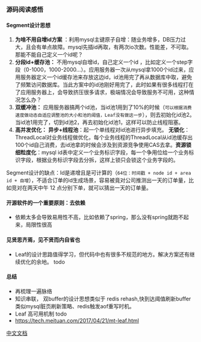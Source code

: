 ### 源码阅读感悟

#### Segment设计思想
1. **为啥不用自增id方案** ：利用mysql主键原子自增：随业务增多，DB压力过大，且会有单点故障。mysql先插id再取，有两次io次数。性能差，不可取。那能不能自己定义一个id呢？   
2. **分段id+缓存池：** 不用mysql自增id，自己定义一个id ，比如定义一个step字段（0-1000，1000-2000...）。应用服务器一次从mysql拿1000个id过来，应用服务器定义一个id缓存池来存放这边id，id池用完了再从数据库中取，避免了频繁访问数据库。当此方案中的id池刚好用完了，此时如果有很多线程打在了应用服务器上，会导致挤压很多请求，极端情况会导致服务不可用，这种情况怎么办？
3. **双缓冲池：** 应用服务器搞两个id池，当id池1用到了10%的时候（`可以根据消费速度做动态自适应调整池的大小和池的阈值，Leaf没有做这一步`），则去初始化id池2。当id池1用完了，切到id池2，再去初始化id池1，这样可以防止线程阻塞。
4. **高并发优化：** **异步+线程池**：起一个单线程对id池进行异步填充。  **无锁化**：ThreadLocal对业务线程做优化，每个业务线程的ThreadLocal从id池缓存出100个id自己消费，去id池拿的时候会涉及到资源竞争使用CAS去拿。**资源锁细粒度化**：mysql id表中定义一个业务标识字段，每一个争用位给一个业务标识字段，根据业务标识字段去分拆，这样上锁只会锁这个业务字段的。  

 Segment设计的缺点：Id是递增且是可计算的（`64位：时间戳 + node id + area id + 自增`），不适合订单的id生成场景，容易被竟对公司推测出一天的订单量，比如竞对在两天中午 12 点分别下单，就可以猜出一天的订单量。

#### 开源软件的一个重要原则：去依赖
* 依赖太多会导致易用性不高，比如依赖了spring，那么没有spring就跑不起来，局限性很高

#### 见贤思齐焉，见不贤而内自省也
* Leaf的设计思路值得学习，但代码中也有很多不规范的地方。解决方案还有继续优化的余地。
todo
#### 总结
* 再梳理一遍脉络
* 知识串联， 双buffer的设计思想类似于 redis rehash,快到达阈值刷新buffer类似mysql脏页刷新策略、redis触发aof重写时机。 
* Leaf 高可用机制 todo
* https://tech.meituan.com/2017/04/21/mt-leaf.html

[中文文档](./README_CN.md) 
